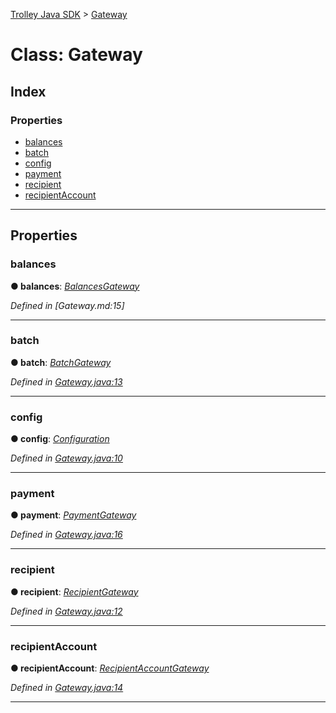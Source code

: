 [Trolley Java SDK](../README.md) > [Gateway](../classes/gateway.md)

# Class: Gateway

## Index

### Properties

- [balances](gateway.md#balances)
- [batch](gateway.md#batch)
- [config](gateway.md#config)
- [payment](gateway.md#payment)
- [recipient](gateway.md#recipient)
- [recipientAccount](gateway.md#recipientaccount)

---

## Properties

<a id="balances"></a>

### balances

**● balances**: _[BalancesGateway](balancesgateway.md)_

_Defined in [Gateway.md:15]_

---

<a id="batch"></a>

### batch

**● batch**: _[BatchGateway](batchgateway.md)_

_Defined in [Gateway.java:13](https://github.com/PaymentRails/java-sdk/tree/master/src/main/java/com/trolley/trolley/Gateway.java#L13)_

---

<a id="config"></a>

### config

**● config**: _[Configuration](configuration.md)_

_Defined in [Gateway.java:10](https://github.com/PaymentRails/java-sdk/tree/master/src/main/java/com/trolley/trolley/Gateway.java#L10)_

---

<a id="payment"></a>

### payment

**● payment**: _[PaymentGateway](paymentgateway.md)_

_Defined in [Gateway.java:16](https://github.com/PaymentRails/java-sdk/tree/master/src/main/java/com/trolley/trolley/Gateway.java#L16)_

---

<a id="recipient"></a>

### recipient

**● recipient**: _[RecipientGateway](recipientgateway.md)_

_Defined in [Gateway.java:12](https://github.com/PaymentRails/java-sdk/tree/master/src/main/java/com/trolley/trolley/Gateway.java#L12)_

---

<a id="recipientaccount"></a>

### recipientAccount

**● recipientAccount**: _[RecipientAccountGateway](recipientaccountgateway.md)_

_Defined in [Gateway.java:14](https://github.com/PaymentRails/java-sdk/tree/master/src/main/java/com/trolley/trolley/Gateway.java#L14)_

---
